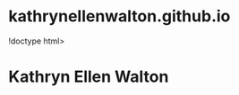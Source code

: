 # kathrynellenwalton.github.io
!doctype html>
<html lang="en">
  <head>
    <meta charset="utf-8">
    <title>Kathryn Ellen Walton</title>
    <meta name="description" content="Benjamin Laird">
    <meta name="author" content="Benjamin Laird">
    <link rel="stylesheet" href="css/styles.css?v=1.0">
  </head>
  <body>
    <h1>Kathryn Ellen Walton</h1>
    <script src="js/scripts.js"></script>
  </body>
</html>
